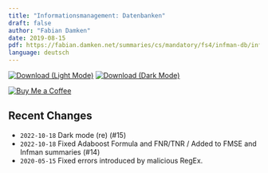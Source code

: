 ```yaml
---
title: "Informationsmanagement: Datenbanken"
draft: false
author: "Fabian Damken"
date: 2019-08-15
pdf: https://fabian.damken.net/summaries/cs/mandatory/fs4/infman-db/infman-db-summary.pdf
language: deutsch
---
```


[![Download (Light Mode)](/download.png)](infman-db-summary.pdf)
[![Download (Dark Mode)](/download-dark.png)](infman-db-summary-dark.pdf)

[![Buy Me a Coffee](/kofi.png)](https://ko-fi.com/fdamken)

## Recent Changes
- `2022-10-18` Dark mode (re) (#15)
- `2022-10-18` Fixed Adaboost Formula and FNR/TNR / Added to FMSE and Infman summaries (#14)
- `2020-05-15` Fixed errors introduced by malicious RegEx.
